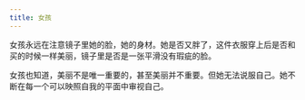 ```yaml
---
title: 女孩
---
```

女孩永远在注意镜子里她的脸，她的身材。她是否又胖了，这件衣服穿上后是否和买的时候一样美丽，镜子里是否是一张平滑没有瑕疵的脸。

女孩也知道，美丽不是唯一重要的，甚至美丽并不重要。但她无法说服自己。她不断在每一个可以映照自我的平面中审视自己。